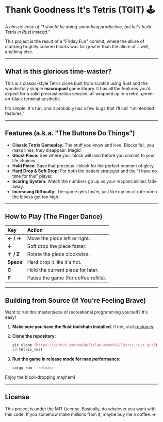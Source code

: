 # Thank Goodness It's Tetris (TGIT) 🕹️

*A classic case of "I should be doing something productive, but let's build Tetris in Rust instead."*

This project is the result of a "Friday Fun" commit, where the allure of stacking brightly colored blocks was far greater than the allure of... well, anything else.



***

## What is this glorious time-waster?

This is a classic-style Tetris clone built from scratch using Rust and the wonderfully simple **macroquad** game library. It has all the features you'd expect for a solid procrastination session, all wrapped up in a retro, green-on-black terminal aesthetic.

It's simple, it's fun, and it probably has a few bugs that I'll call "unintended features."

***

## Features (a.k.a. "The Buttons Do Things")

* **Classic Tetris Gameplay:** The stuff you know and love. Blocks fall, you make lines, they disappear. Magic!
* **Ghost Piece:** See where your block will land before you commit to your life choices.
* **Hold Piece:** Save that precious I-block for the perfect moment of glory.
* **Hard Drop & Soft Drop:** For both the patient strategist and the "I have no time for this" player.
* **Scoring System:** Watch the numbers go up as your responsibilities fade away.
* **Increasing Difficulty:** The game gets faster, just like my heart rate when the blocks get too high.

***

## How to Play (The Finger Dance)

| Key     | Action                          |
| :------ | :------------------------------ |
| **← / →** | Move the piece left or right.   |
| **↓** | Soft drop the piece faster.     |
| **↑ / Z** | Rotate the piece clockwise.     |
| **Space** | Hard drop it like it's hot.     |
| **C** | Hold the current piece for later. |
| **P** | Pause the game (for coffee refills). |

***

## Building from Source (If You're Feeling Brave)

Want to run this masterpiece of recreational programming yourself? It's easy!

1.  **Make sure you have the Rust toolchain installed.** If not, visit [rustup.rs](https://rustup.rs/).

2.  **Clone the repository:**
    ```bash
    git clone [https://github.com/maidulislam-moon098/Tetris_rust.git](https://github.com/maidulislam-moon098/Tetris_rust.git)
    cd Tetris_rust
    ```

3.  **Run the game in release mode for max performance:**
    ```bash
    cargo run --release
    ```
Enjoy the block-dropping mayhem!

***

## License

This project is under the MIT License. Basically, do whatever you want with this code. If you somehow make millions from it, maybe buy me a coffee. ☕
